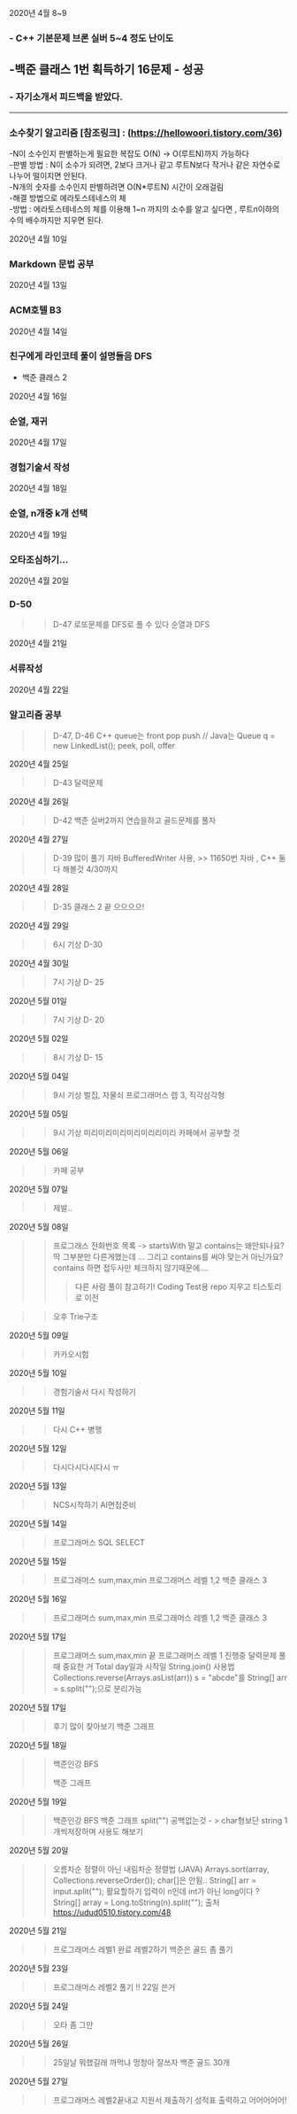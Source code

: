 
2020년 4월 8~9
### - C++ 기본문제 브론 실버 5~4 정도 난이도
-백준 클래스 1번 획득하기 16문제 - 성공
---
### - 자기소개서 피드백을 받았다.
---

### 소수찾기 알고리즘 [참조링크] : (https://hellowoori.tistory.com/36)
-N이 소수인지 판별하는게 필요한 복잡도 O(N) -> O(루트N)까지 가능하다<br>
-판별 방법 : N이 소수가 되려면, 2보다 크거나 같고 루트N보다 작거나 같은 자연수로 나누어 떨이지면 안된다.<br>
-N개의 숫자를 소수인지 판별하려면 O(N*루트N) 시간이 오래걸림 <br>
-해결 방법으로 에라토스테네스의 체<br>
-방법 : 에라토스테네스의 체를 이용해 1~n 까지의 소수를 알고 싶다면 , 루트n이하의 수의 배수까지만 지우면 된다.<br>
 
 2020년 4월 10일
 ### Markdown 문법 공부

2020년 4월 13일
### ACM호텔 B3

2020년 4월 14일
### 친구에게 라인코테 풀이 설명들음 DFS
- 백준 클래스 2

2020년 4월 16일
### 순열, 재귀

2020년 4월 17일
### 경험기술서 작성

2020년 4월 18일
### 순열, n개중 k개 선택 

2020년 4월 19일
### 오타조심하기...

2020년 4월 20일
### D-50
>> D-47 로또문제를 DFS로 풀 수 있다 순열과 DFS

2020년 4월 21일
### 서류작성

2020년 4월 22일
### 알고리즘 공부 
>> D-47, D-46
>> C++ queue는 front pop push // Java는 Queue<Integer> q = new LinkedList<Integer>(); peek, poll, offer

2020년 4월 25일
>> D-43
>> 달력문제

2020년 4월 26일
>> D-42
>> 백준 실버2까지 연습을하고 골드문제를 풀자

2020년 4월 27일
>> D-39
>> 많이 풀기 자바 BufferedWriter 사용, >> 11650번 자바 , C++ 둘다 해볼것 4/30까지

2020년 4월 28일
>> D-35 클래스 2 끝
>> 으으으으!

2020년 4월 29일
>> 6시 기상
>> D-30

2020년 4월 30일
>> 7시 기상
>> D- 25

2020년 5월 01일
>> 7시 기상
>> D- 20 

2020년 5월 02일
>> 8시 기상
>> D- 15

2020년 5월 04일
>> 9시 기상
>> 벌집, 자물쇠 프로그래머스 렙 3, 직각삼각형

2020년 5월 05일
>> 9시 기상
>> 미리미리미리미리미리리미리
>> 카페에서 공부할 것

2020년 5월 06일
>> 카페 공부

2020년 5월 07일
>> 제발..

2020년 5월 08일
>> 프로그래스 전화번호 목록 -> 
>startsWith 말고 contains는 왜안되나요? 딱 그부분만 다른게했는데 ... 그리고 contains를 써야 맞는거 아닌가요?
>contains 하면 접두사만 체크하지 않기때문에....
>>> 다른 사람 풀이 참고하기!
>> Coding Test용 repo 지우고 티스토리로 이전

>> 오후 Trie구조 

2020년 5월 09일
>> 카카오시험

2020년 5월 10일
>> 경험기술서 다시 작성하기

2020년 5월 11일
>> 다시 C++ 병행

2020년 5월 12일
>> 다시다시다시다시 ㅠ

2020년 5월 13일
>> NCS시작하기 AI면접준비

2020년 5월 14일
>> 프로그래머스 SQL SELECT

2020년 5월 15일
>> 프로그래머스 sum,max,min
>> 프로그래머스 레벨 1,2
>> 백준 클래스 3

2020년 5월 16일
>> 프로그래머스 sum,max,min
>> 프로그래머스 레벨 1,2
>> 백준 클래스 3
>> 

2020년 5월 17일
>> 프로그래머스 sum,max,min 끝
>> 프로그래머스 레벨 1 진행중
>> 달력문제 풀때 중요한 거 Total day일과 시작일 
>> String.join() 사용법
>> Collections.reverse(Arrays.asList(arr))
>> s = "abcde"를 String[] arr = s.split("");으로 분리가능

2020년 5월 17일
>> 후기 많이 찾아보기
>> 백준 그래프

2020년 5월 18일
>> 백준인강 BFS
>> 
>> 백준 그래프

2020년 5월 19일
>> 백준인강 BFS
>> 백준 그래프
>> split("") 공백없는것 - > char형보단 string 1개씩저장하며 사용도 해보기

2020년 5월 20일
>> 오름차순 정렬이 아닌 내림차순 정렬법 (JAVA)
>>Arrays.sort(array, Collections.reverseOrder()); char[]은 안됨.. String[] arr = input.split(""); 활요할하기
>> 입력이 n인데 int가 아닌 long이다 ? String[] array = Long.toString(n).split("");
>> 출처 https://udud0510.tistory.com/48

2020년 5월 21일
>> 프로그래머스 레벨1 완료
>> 레벨2하기
>> 백준은 골드 좀 풀기

2020년 5월 23일
>> 프로그래머스 레벨2 풀기
>> !!
>>22일 쓴거 

2020년 5월 24일
>> 오타 좀 그만

2020년 5월 26일
>> 25일날 뭐했길래 까먹냐 멍청아
>> 잘쓰자 백준 골드 30개 

2020년 5월 27일
>> 프로그래머스 레벨2끝내고 지원서 제출하기
>> 성적표 출력하고
>> 어어어어어!
